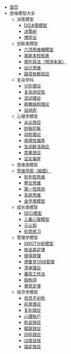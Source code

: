 * [首页](/)
* 思维模型大全
  * 决策模型
    * [DQ决策模型](决策模型/DQ决策模型.md)
    * [决策树](决策模型/决策树.md)
    * [博弈论](决策模型/博弈论.md)
  * 创新类模型
    * [六顶思维帽模型](创新类模型/六顶思维帽模型.md)
    * [奥斯本检核表](创新类模型/奥斯本检核表.md)
    * [德尔菲法（预测未来）](创新类模型/德尔菲法（预测未来）.md)
    * [设计思维](创新类模型/设计思维.md)
    * [路径依赖效应](创新类模型/路径依赖效应.md)
  * 复杂学科
    * [分形理论](复杂学科/分形理论.md)
    * [复杂适应性](复杂学科/复杂适应性.md)
    * [混动理论](复杂学科/混动理论.md)
    * [耗散结构理论](复杂学科/耗散结构理论.md)
    * [自组织](复杂学科/自组织.md)
  * 心理学模型
    * [从众效应](心理学模型/从众效应.md)
    * [刻板印象](心理学模型/刻板印象.md)
    * [动机理论](心理学模型/动机理论.md)
    * [易得性偏差](心理学模型/易得性偏差.md)
    * [生动鲜活效应](心理学模型/生动鲜活效应.md)
    * [禁果效应](心理学模型/禁果效应.md)
    * [证实偏差](心理学模型/证实偏差.md)
  * 思维类模型
  * [思维导图（脑图）](思维类模型/思维导图-脑图.md)
    * [批判性思维](思维类模型/批判性思维.md)
    * [整合思维](思维类模型/整合思维.md)
    * [第一性原则](思维类模型/第一性原则.md)
    * [系统思维](思维类模型/系统思维.md)
    * [金字塔模型](思维类模型/金字塔模型.md)
  * 成长类模型
    * [SECI模型](成长类模型/SECI模型.md)
    * [三重心智模型](成长类模型/三重心智模型.md)
    * [元认知](成长类模型/元认知.md)
    * [刻意练习](成长类模型/刻意练习.md)
  * 管理学模型
    * [SWOT分析模型](管理学模型/SWOT分析模型.md)
    * [帕金森定律](管理学模型/帕金森定律.md)
    * [彼得原理](管理学模型/彼得原理.md)
    * [德鲁克1358管理](管理学模型/德鲁克1358管理.md)
    * [清单理论](管理学模型/清单理论.md)
    * [番茄工作法](管理学模型/番茄工作法.md)
    * [结构洞](管理学模型/结构洞.md)
    * [墨菲定律](管理学模型/墨菲定律.md)
  * 经济学模型
    * [信息不对称](经济学模型/信息不对称.md)
    * [前景理论](经济学模型/前景理论.md)
    * [复利效应](经济学模型/复利效应.md)
    * [心理账户](经济学模型/心理账户.md)
    * [机会效应](经济学模型/机会效应.md)
    * [框架效应](经济学模型/框架效应.md)
    * [边际效应](经济学模型/边际效应.md)
    * [过度自信](经济学模型/过度自信.md)
    * [锚定效应](经济学模型/锚定效应.md)
